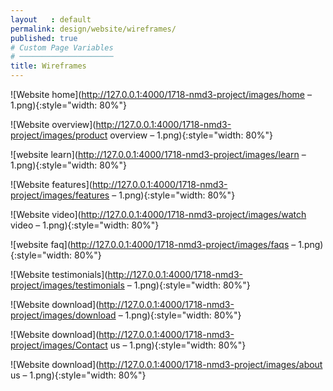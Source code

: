```yaml
---
layout   : default
permalink: design/website/wireframes/
published: true
# Custom Page Variables
# ─────────────────────
title: Wireframes
---
```



![Website home](http://127.0.0.1:4000/1718-nmd3-project/images/home – 1.png){:style="width: 80%"}

![Website overview](http://127.0.0.1:4000/1718-nmd3-project/images/product overview – 1.png){:style="width: 80%"}

![website learn](http://127.0.0.1:4000/1718-nmd3-project/images/learn – 1.png){:style="width: 80%"}

![Website features](http://127.0.0.1:4000/1718-nmd3-project/images/features – 1.png){:style="width: 80%"}


![Website video](http://127.0.0.1:4000/1718-nmd3-project/images/watch video – 1.png){:style="width: 80%"}

![website faq](http://127.0.0.1:4000/1718-nmd3-project/images/faqs – 1.png){:style="width: 80%"}

![Website testimonials](http://127.0.0.1:4000/1718-nmd3-project/images/testimonials – 1.png){:style="width: 80%"}

![Website download](http://127.0.0.1:4000/1718-nmd3-project/images/download – 1.png){:style="width: 80%"}

![Website download](http://127.0.0.1:4000/1718-nmd3-project/images/Contact us – 1.png){:style="width: 80%"}

![Website download](http://127.0.0.1:4000/1718-nmd3-project/images/about us – 1.png){:style="width: 80%"}



